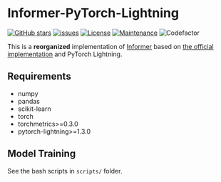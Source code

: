 # Informer-PyTorch-Lightning

[![GitHub stars](https://img.shields.io/github/stars/martinwhl/Informer-PyTorch-Lightning?label=stars&maxAge=2592000)](https://gitHub.com/martinwhl/Informer-PyTorch-Lightning/stargazers/) [![issues](https://img.shields.io/github/issues/martinwhl/Informer-PyTorch-Lightning)](https://github.com/martinwhl/Informer-PyTorch-Lightning/issues) [![License](https://img.shields.io/github/license/martinwhl/Informer-PyTorch-Lightning)](./LICENSE) [![Maintenance](https://img.shields.io/badge/Maintained%3F-yes-green.svg)](https://GitHub.com/martinwhl/Informer-PyTorch-Lightning/graphs/commit-activity) ![Codefactor](https://www.codefactor.io/repository/github/martinwhl/Informer-PyTorch-Lightning/badge)

This is a **reorganized** implementation of [Informer](https://arxiv.org/2012.07436) based on [the official implementation](https://github.com/zhouhaoyi/Informer2020) and PyTorch Lightning.

## Requirements

* numpy
* pandas
* scikit-learn
* torch
* torchmetrics>=0.3.0
* pytorch-lightning>=1.3.0

## Model Training

See the bash scripts in `scripts/` folder.